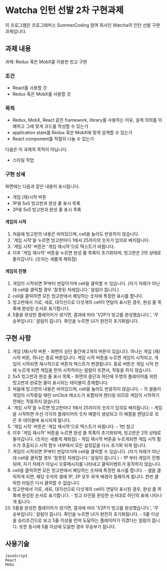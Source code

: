 
# Watcha 인턴 선발 2차 구현과제

이 프로그램은 프로그래머스 SummerCoding 참여 회사인 Watcha의 인턴 선발 구현과제입니다. 

## 과제 내용

 과제: Redux 혹은 MobX를 이용한 빙고 구현

### 조건

- React를 사용할 것
- Redux 혹은 MobX를 사용할 것

### 목적

- Redux, MobX, React 같은 framework, library를 사용하는 이유, 설계 의의를 이해하고 그에 맞게 코드를 작성할 수 있는가
- application state를 Redux 혹은 MobX에 맞게 설계할 수 있는가
- React component를 적절히 나눌 수 있는가

다음은 이 과제의 목적이 아닙니다.

- 스타일 작업

### 구현 상세

화면에는 다음과 같은 내용이 표시됩니다.

- 게임 (재)시작 버튼
- 1P용 5x5 빙고판과 완성 줄 표시 목록
- 2P용 5x5 빙고판과 완성 줄 표시 목록

#### 게임의 시작

1. 처음에 빙고판의 내용은 비어있으며, cell을 눌러도 반응하지 않습니다.
2. '게임 시작'을 누르면 빙고판마다 1에서 25까지의 숫자가 임의로 배치됩니다.
3. '게임 시작' 버튼은 '게임 재시작'으로 텍스트가 바뀝니다.
4. 이후 '게임 재시작' 버튼을 누르면 완성 줄 목록이 초기화되며, 빙고판은 2의 상태로 돌아갑니다. (숫자는 새롭게 채워짐)

#### 게임의 진행

1. 게임이 시작되면 1P부터 번갈아가며 cell을 클릭할 수 있습니다. (자기 차례가 아닌데 cell을 클릭할 경우 '잘못된 차레입니다.' 알림이 뜹니다.)
2. cell을 클릭하면 모든 빙고판에서 해당하는 숫자에 특정한 표시를 합니다.
3. 빙고판에서 가로, 세로, 대각선으로 다섯개의 cell이 연달아 표시된 경우, 완성 줄 목록에 완성된 순서로 표기합니다.
4. 5줄을 완성한 플레이어가 생기면, 결과에 따라 '1/2P가 빙고를 완성했습니다.', '무승부입니다.' 알림이 뜹니다. 확인을 누르면 UI가 완전히 초기화됩니다.



## 구현 사항

1. 게임 (재)시작 버튼 - 화면의 상단 중간에 2개의 버튼이 있습니다. 하나는 게임 (재)시작 버튼, 하나는 종료 버튼입니다. 게임 시작 버튼을 누르면 게임이 시작되고, 게임이 시작되면 재시작으로 버튼의 텍스트가 변경됩니다. 종료 버튼은 게임 시작 전에 누르게 되면 게임을 먼저 시작하라는 알람이 뜨면서, 작동을 하지 않습니다.
2. 5x5 빙고판과 완성 줄 표시 목록 - 화면의 중단과 하단에 두명의 플레이어를 위한 빙고판과 완료한 줄이 표시되는 테이블이 존재합니다. 
3. 처음에 빙고판의 내용은 비어있으며, cell을 눌러도 반응하지 않습니다. - 각 셀들이 게임이 시작중일 때만 onClick 메소드가 포함되어 렌더링 되므로 게임이 시작하기 전에는 작동하지 않습니다.
4. '게임 시작'을 누르면 빙고판마다 1에서 25까지의 숫자가 임의로 배치됩니다. - 게임을 시작하면 우선 각각의 플레이어의 숫자 배열이 생성되고 이 배열을 랜덤으로 섞은 후 테이블에 표시되게 됩니다. 
5. '게임 시작' 버튼은 '게임 재시작'으로 텍스트가 바뀝니다. - 1번 참고
6. 이후 '게임 재시작' 버튼을 누르면 완성 줄 목록이 초기화되며, 빙고판은 2의 상태로 돌아갑니다. (숫자는 새롭게 채워짐) - 게임 재시작 버튼을 누르게되면 게임 시작 함수가 호출되고 시작 함수 내부에서 모든 설정값을 다시 초기화 되게 됩니다.
7. 게임이 시작되면 1P부터 번갈아가며 cell을 클릭할 수 있습니다. (자기 차례가 아닌데 cell을 클릭할 경우 '잘못된 차레입니다.' 알림이 뜹니다.) - 1P 부터 게임이 진행되며, 자기 차례가 아닐시 오류메시지를 나타내고 클릭이벤트가 동작하지 않습니다. 
8. cell을 클릭하면 모든 빙고판에서 해당하는 숫자에 특정한 표시를 합니다. - 셀을 클릭하게 되면, 해당 숫자의 셀에 1P, 2P 모두 회색 배경이 칠해지게 됩니다. 한번 클릭한 타일은 다시 클릭할 수 없습니다. 
9. 빙고판에서 가로, 세로, 대각선으로 다섯개의 cell이 연달아 표시된 경우, 완성 줄 목록에 완성된 순서로 표기합니다. - 빙고 라인을 완성한 순서대로 하단의 표에 나타나게 됩니다. 
10. 5줄을 완성한 플레이어가 생기면, 결과에 따라 '1/2P가 빙고를 완성했습니다.', '무승부입니다.' 알림이 뜹니다. 확인을 누르면 UI가 완전히 초기화됩니다. - 5줄 이상을 승리조건으로 보고 5줄 이상을 먼저 도달하는 플레이어가 이겼다는 알람이 뜹니다. 또한 동시에 5줄 이상에 도달한 경우 무승부가 됩니다.

## 사용기술

```
JavaScript
React
Mobx
```



